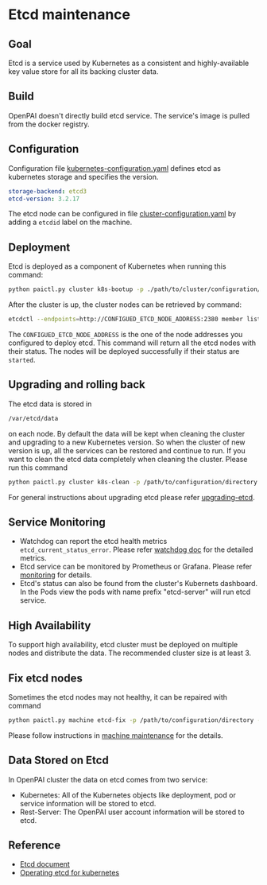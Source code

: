 # Etcd maintenance

## Goal
Etcd is a service used by Kubernetes as a consistent and highly-available key value store for all its backing cluster data.

## Build
OpenPAI doesn't directly build etcd service. The service's image is pulled from the docker registry.

## Configuration

Configuration file [kubernetes-configuration.yaml](../../examples/cluster-configuration/kubernetes-configuration.yaml) defines etcd as kubernetes storage and specifies the version.
```yaml
storage-backend: etcd3
etcd-version: 3.2.17
```
The etcd node can be configured in file [cluster-configuration.yaml](../../examples/cluster-configuration/cluster-configuration.yaml) by adding a `etcdid` label on the machine.

## Deployment

Etcd is deployed as a component of Kubernetes when running this command:
```bash
python paictl.py cluster k8s-bootup -p ./path/to/cluster/configuration/dir
```
After the cluster is up, the cluster nodes can be retrieved by command:
```bash
etcdctl --endpoints=http://CONFIGUED_ETCD_NODE_ADDRESS:2380 member list
```
The `CONFIGUED_ETCD_NODE_ADDRESS` is the one of the node addresses you configured to deploy etcd. This command will return all
the etcd nodes with their status. The nodes will be deployed successfully if their status are `started`.

## Upgrading and rolling back

The etcd data is stored in
```bash
/var/etcd/data
```
on each node.
By default the data will be kept when cleaning the cluster and upgrading to a new Kubernetes version. So when the cluster of new version is up,
all the services can be restored and continue to run.
If you want to clean the etcd data completely when cleaning the cluster. Please run this command
```bash
python paictl.py cluster k8s-clean -p /path/to/configuration/directory -f
```
For general instructions about upgrading etcd please refer [upgrading-etcd](https://kubernetes.io/docs/tasks/administer-cluster/configure-upgrade-etcd/#upgrading-and-rolling-back-etcd-clusters).

## Service Monitoring

- Watchdog can report the etcd health metrics `etcd_current_status_error`. Please refer [watchdog doc](../../prometheus/doc/watchdog-metrics.md) for the detailed metrics.
- Etcd service can be monitored by Prometheus or Grafana. Please refer [monitoring](https://coreos.com/etcd/docs/latest/op-guide/monitoring.html) for details.
- Etcd's status can also be found from the cluster's Kubernets dashboard. In the Pods view the pods with name prefix "etcd-server" will run etcd service.

## High Availability

To support high availability, etcd cluster must be deployed on multiple nodes and distribute the data. The recommended cluster size is at least 3.

## Fix etcd nodes

Sometimes the etcd nodes may not healthy, it can be repaired with command
```bash
python paictl.py machine etcd-fix -p /path/to/configuration/directory -l /path/to/your/errornodelist.yaml
```
Please follow instructions in [machine maintenance](./machine-maintenance.md) for the details.

## Data Stored on Etcd

In OpenPAI cluster the data on etcd comes from two service:
- Kubernetes: All of the Kubernetes objects like deployment, pod or service information will be stored to etcd.
- Rest-Server: The OpenPAI user account information will be stored to etcd.

## Reference

- [Etcd document](https://coreos.com/etcd/docs/latest/docs.html#documentation)
- [Operating etcd for kubernetes](https://kubernetes.io/docs/tasks/administer-cluster/configure-upgrade-etcd/)
